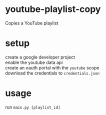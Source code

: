 # youtube-playlist-copy
Copies a YouTube playlist
# setup
create a google developer project  
enable the youtube data api  
create an oauth portal with the `youtube` scope  
download the credentials to `credentials.json`
# usage
run `main.py [playlist_id]`